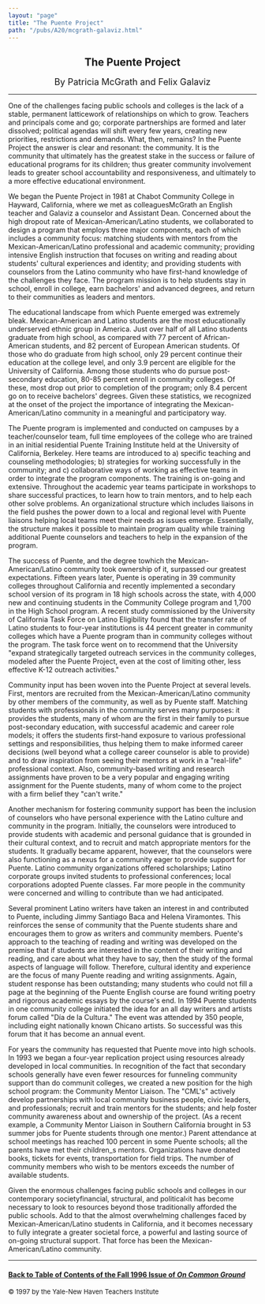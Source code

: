 ```yaml
---
layout: "page"
title: "The Puente Project"
path: "/pubs/A20/mcgrath-galaviz.html"
---
```

<main>
<center><h2>
The Puente Project</h2>
<font size="+1">By Patricia McGrath and Felix Galaviz</font>
</center><hr/>
One of the challenges facing public schools and colleges is the lack of a
stable, permanent latticework of relationships on which to grow.  Teachers
and principals come and go; corporate partnerships are formed and later
dissolved; political agendas will shift every few years, creating new
priorities, restrictions and demands.  What, then, remains?  In the Puente
Project the answer is clear and resonant:  the community.  It is the
community that ultimately has the greatest stake in the success or failure
of educational programs for its children; thus greater community
involvement leads to greater school accountability and responsiveness, and
ultimately to a more effective educational environment.<p>
We began the Puente Project in 1981 at Chabot Community College in
Hayward, California, where we met as colleagues­McGrath an English
teacher and Galaviz a counselor and Assistant Dean.  Concerned about the
high dropout rate of Mexican-American/Latino students, we collaborated to
design a program that employs three major components, each of which
includes a community focus:  matching students with mentors from the
Mexican-American/Latino professional and academic community; providing
intensive English instruction that focuses on writing and reading about
students' cultural experiences and identity; and providing students with
counselors from the Latino community who have first-hand knowledge of the
challenges they face.  The program mission is to help students stay in
school, enroll in college, earn bachelors' and advanced degrees, and
return to their communities as leaders and mentors.</p><p>
The educational landscape from which Puente emerged was extremely bleak. 
Mexican-American and Latino students are the most educationally
underserved ethnic group in America.  Just over half of all Latino
students graduate from high school, as compared with 77 percent of
African-American students, and 82 percent of European American students.
Of those who do graduate from high school, only 29 percent continue their
education at the college level, and only 3.9 percent are eligible for the
University of California.  Among those students who do pursue
post-secondary education, 80-85 percent enroll in community colleges.  Of
these, most drop out prior to completion of the program; only 8.4 percent
go on to receive bachelors' degrees.  Given these statistics,
we recognized at the onset of the project the importance of integrating
the Mexican-American/Latino community in a meaningful and participatory
way.</p><p>
The Puente program is implemented and conducted on campuses by a
teacher/counselor team, full time employees of the college who are trained
in an initial residential Puente Training Institute held at the University
of California, Berkeley.  Here teams are
introduced to a) specific teaching and counseling methodologies; b) 
strategies for working successfully in the community; and c) collaborative
ways of working as effective teams in order to integrate the program
components.  The training is on-going and extensive.  Throughout the
academic year teams participate in workshops to share successful
practices, to learn how to train mentors, and to help each other solve
problems.  An organizational structure which includes liaisons in the
field pushes the power
down to a local and regional level with Puente liaisons helping local
teams meet their needs as issues emerge.  Essentially, the structure makes
it possible to maintain program quality while training additional Puente
counselors and teachers to help in the expansion of the program.</p><p>
The success of Puente, and the degree towhich the Mexican-American/Latino
community took ownership of it, surpassed our greatest expectations.
Fifteen years later, Puente is operating in 39 community colleges
throughout California and recently implemented a secondary school version
of its program in 18 high schools across the state, with 4,000 new and
continuing students in the Community College program and 1,700 in the High
School program.  A recent study commissioned by the University of
California Task Force on Latino Eligibility found that the transfer rate
of Latino students to four-year institutions is 44 percent greater in
community colleges which have a Puente program than in community colleges
without the program.  The task force went on to recommend that the
University "expand strategically targeted outreach services in the
community colleges, modeled after the Puente Project, even at the cost of
limiting other, less effective K-12 outreach activities."</p><p>
Community input has been woven into the Puente Project at several levels. 
First, mentors are recruited from the Mexican-American/Latino community by
other members of the community, as well as by Puente staff.  Matching
students with professionals in the community serves many purposes:  it
provides the students, many of whom are the first in their family to
pursue post-secondary education, with successful academic and career role
models; it offers the students first-hand exposure to various professional
settings and responsibilities, thus helping them to make informed career
decisions (well beyond what a college career counselor is able to provide) 
and to draw inspiration from seeing their mentors at work in a "real-life" 
professional context.  Also, community-based writing and research
assignments have proven to be a very popular and engaging writing
assignment for the Puente students, many of whom come to the project with
a firm belief they "can't write."</p><p>
Another mechanism for fostering community support has been the inclusion
of counselors who have personal experience with the Latino culture and
community in the program.  Initially, the counselors were introduced to
provide students with academic and personal guidance that is grounded in
their cultural context, and to recruit and match appropriate mentors for
the students.  It gradually became apparent, however, that the counselors
were also functioning as a nexus for a community eager to provide support
for Puente.  Latino community organizations offered scholarships; Latino
corporate groups invited students to professional conferences; local
corporations adopted Puente classes.  Far more people in the community
were concerned and willing to contribute than we had anticipated.</p><p>
Several prominent Latino writers have taken an interest in and contributed
to Puente, including Jimmy Santiago Baca and Helena Viramontes.  This
reinforces the sense of community that the Puente students share and
encourages them to grow as writers and community members.  Puente's
approach to the teaching of reading and writing was developed on the
premise that if students are interested in the content of their writing
and reading, and care about what they have to say, then the study of the
formal aspects of language will follow.  Therefore, cultural identity and
experience are the focus of many Puente reading and writing assignments.
Again, student response has been outstanding; many students who could not
fill a page at the beginning of the Puente English course are found
writing poetry and rigorous academic essays by the course's end.  In 1994
Puente students in one community college initiated the idea for an all day
writers and artists forum called "Día de la Cultura."  The event
was attended
by 350 people, including eight nationally known Chicano artists.  So
successful was this forum that it has become an annual event.</p><p>
For years the community has requested that Puente move into high schools. 
In 1993 we began a four-year replication project using resources already
developed in local communities.  In recognition of the fact that secondary
schools generally have even fewer resources for funneling community
support than do communit colleges, we created a new position for the high
school program:  the Community Mentor Liaison.  The "CML's" actively
develop partnerships with local community business people, civic leaders,
and professionals; recruit and train mentors for the students; and help
foster community awareness about and ownership of the project.  (As a
recent example, a Community Mentor Liaison in Southern California brought
in 53 summer jobs for Puente students through one mentor.)  Parent
attendance at school meetings has reached 100 percent in some Puente
schools; all the parents have met their children_s mentors.  Organizations
have donated books, tickets for events, transportation for field trips.
The number of community members who wish to be mentors exceeds the number
of available students. </p><p>
Given the enormous challenges facing public schools and colleges in our
contemporary society­financial, structural, and political‹it has
become necessary to look to resources beyond those traditionally afforded
the public schools.  Add to that the almost overwhelming challenges faced
by Mexican-American/Latino students in California, and it becomes
necessary to fully integrate a greater societal force, a powerful and
lasting source of on-going structural support.  That force has been the
Mexican-American/Latino community.
</p><hr/>
<h4><a href=".\">Back to
Table of Contents of the Fall 1996 Issue of <i>On Common
Ground</i></a>
</h4>
<font size="-1">© 1997 by the Yale-New Haven Teachers Institute
</font></main>